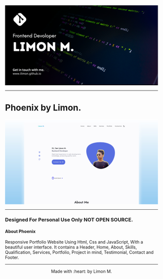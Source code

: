 
![Phoenix Preview](/banner.png)

---


# **Phoenix by Limon.**

![Phoenix Preview](/preview.png)

---


###  Designed For Personal Use Only NOT OPEN SOURCE.

####  About Phoenix

Responsive Portfolio Website Using Html, Css and JavaScript, With a beautiful user interface. It contains a Header, Home, About, Skills, Qualification, Services, Portfolio, Project in mind, Testimonial, Contact and Footer.

---

<p align="center">
Made with :heart: by Limon M.
<br>
</p>
